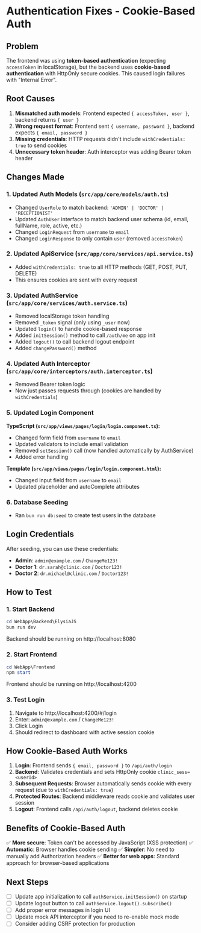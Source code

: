 # Authentication Fixes - Cookie-Based Auth

## Problem
The frontend was using **token-based authentication** (expecting `accessToken` in localStorage), but the backend uses **cookie-based authentication** with HttpOnly secure cookies. This caused login failures with "Internal Error".

## Root Causes
1. **Mismatched auth models**: Frontend expected `{ accessToken, user }`, backend returns `{ user }`
2. **Wrong request format**: Frontend sent `{ username, password }`, backend expects `{ email, password }`
3. **Missing credentials**: HTTP requests didn't include `withCredentials: true` to send cookies
4. **Unnecessary token header**: Auth interceptor was adding Bearer token header

## Changes Made

### 1. Updated Auth Models (`src/app/core/models/auth.ts`)
- Changed `UserRole` to match backend: `'ADMIN' | 'DOCTOR' | 'RECEPTIONIST'`
- Updated `AuthUser` interface to match backend user schema (id, email, fullName, role, active, etc.)
- Changed `LoginRequest` from `username` to `email`
- Changed `LoginResponse` to only contain `user` (removed `accessToken`)

### 2. Updated ApiService (`src/app/core/services/api.service.ts`)
- Added `withCredentials: true` to all HTTP methods (GET, POST, PUT, DELETE)
- This ensures cookies are sent with every request

### 3. Updated AuthService (`src/app/core/services/auth.service.ts`)
- Removed localStorage token handling
- Removed `_token` signal (only using `_user` now)
- Updated `login()` to handle cookie-based response
- Added `initSession()` method to call `/auth/me` on app init
- Added `logout()` to call backend logout endpoint
- Added `changePassword()` method

### 4. Updated Auth Interceptor (`src/app/core/interceptors/auth.interceptor.ts`)
- Removed Bearer token logic
- Now just passes requests through (cookies are handled by `withCredentials`)

### 5. Updated Login Component
**TypeScript (`src/app/views/pages/login/login.component.ts`):**
- Changed form field from `username` to `email`
- Updated validators to include email validation
- Removed `setSession()` call (now handled automatically by AuthService)
- Added error handling

**Template (`src/app/views/pages/login/login.component.html`):**
- Changed input field from `username` to `email`
- Updated placeholder and autoComplete attributes

### 6. Database Seeding
- Ran `bun run db:seed` to create test users in the database

## Login Credentials

After seeding, you can use these credentials:

- **Admin**: `admin@example.com` / `ChangeMe123!`
- **Doctor 1**: `dr.sarah@clinic.com` / `Doctor123!`
- **Doctor 2**: `dr.michael@clinic.com` / `Doctor123!`

## How to Test

### 1. Start Backend
```powershell
cd WebApp\Backend\ElysiaJS
bun run dev
```
Backend should be running on http://localhost:8080

### 2. Start Frontend
```powershell
cd WebApp\Frontend
npm start
```
Frontend should be running on http://localhost:4200

### 3. Test Login
1. Navigate to http://localhost:4200/#/login
2. Enter: `admin@example.com` / `ChangeMe123!`
3. Click Login
4. Should redirect to dashboard with active session cookie

## How Cookie-Based Auth Works

1. **Login**: Frontend sends `{ email, password }` to `/api/auth/login`
2. **Backend**: Validates credentials and sets HttpOnly cookie `clinic_sess=<userId>`
3. **Subsequent Requests**: Browser automatically sends cookie with every request (due to `withCredentials: true`)
4. **Protected Routes**: Backend middleware reads cookie and validates user session
5. **Logout**: Frontend calls `/api/auth/logout`, backend deletes cookie

## Benefits of Cookie-Based Auth

✅ **More secure**: Token can't be accessed by JavaScript (XSS protection)
✅ **Automatic**: Browser handles cookie sending
✅ **Simpler**: No need to manually add Authorization headers
✅ **Better for web apps**: Standard approach for browser-based applications

## Next Steps

- [ ] Update app initialization to call `authService.initSession()` on startup
- [ ] Update logout button to call `authService.logout().subscribe()`
- [ ] Add proper error messages in login UI
- [ ] Update mock API interceptor if you need to re-enable mock mode
- [ ] Consider adding CSRF protection for production
